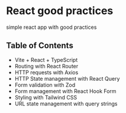 # React good practices

simple react app with good practices

## Table of Contents

- Vite + React + TypeScript
- Routing with React Router
- HTTP requests with Axios
- HTTP State management with React Query
- Form validation with Zod
- Form management with React Hook Form
- Styling with Tailwind CSS
- URL state management with query strings

